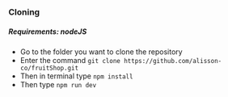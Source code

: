 ### Cloning

##### Requirements: nodeJS

- Go to the folder you want to clone the repository
- Enter the command `git clone https://github.com/alisson-co/fruitShop.git`
- Then in terminal type `npm install`
- Then type `npm run dev`

